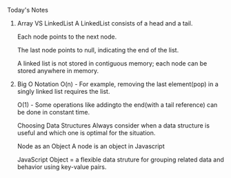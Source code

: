 Today's Notes

1. Array VS LinkedList
    A LinkedList consists of a head and a tail.

    Each node points to the next node.

    The last node points to null, indicating the end of the list.

    A linked list is not stored in contiguous memory; each node can be stored anywhere in memory.

2. Big O Notation
    O(n) - For example, removing the last element(pop) in a singly linked list requires the list.
    
    O(1) - Some operations like addingto the end(with a tail reference) can be done in constant time.

    Choosing Data Structures
    Always consider when a data structure is useful and which one is optimal for the situation.

    Node as an Object
        A node is an object in Javascript

    JavaScript Object = a flexible data struture for grouping related data and behavior using key-value pairs.


